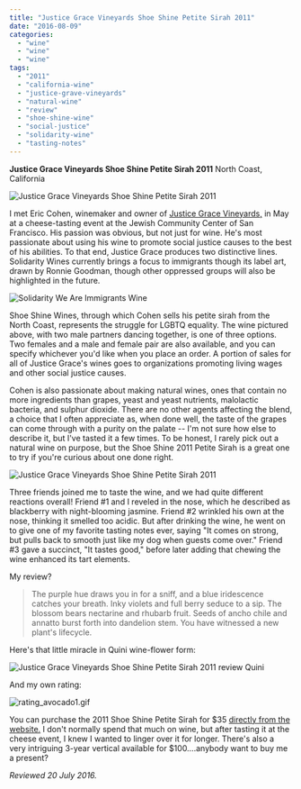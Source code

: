 ```yaml
---
title: "Justice Grace Vineyards Shoe Shine Petite Sirah 2011"
date: "2016-08-09"
categories: 
  - "wine"
  - "wine"
  - "wine"
tags: 
  - "2011"
  - "california-wine"
  - "justice-grave-vineyards"
  - "natural-wine"
  - "review"
  - "shoe-shine-wine"
  - "social-justice"
  - "solidarity-wine"
  - "tasting-notes"
---
```


**Justice Grace Vineyards Shoe Shine Petite Sirah 2011** North Coast, California

![Justice Grace Vineyards Shoe Shine Petite Sirah 2011](http://s3.amazonaws.com/thegourmez-wpmedia/2016/08/ShoeShineWine_01-333x500.jpg)

I met Eric Cohen, winemaker and owner of [Justice Grace Vineyards,](http://www.justicegrace.com/) in May at a cheese-tasting event at the Jewish Community Center of San Francisco. His passion was obvious, but not just for wine. He's most passionate about using his wine to promote social justice causes to the best of his abilities. To that end, Justice Grace produces two distinctive lines. Solidarity Wines currently brings a focus to immigrants though its label art, drawn by Ronnie Goodman, though other oppressed groups will also be highlighted in the future.

![Solidarity We Are Immigrants Wine](http://s3.amazonaws.com/thegourmez-wpmedia/2016/08/solidarity.png)

Shoe Shine Wines, through which Cohen sells his petite sirah from the North Coast, represents the struggle for LGBTQ equality. The wine pictured above, with two male partners dancing together, is one of three options. Two females and a male and female pair are also available, and you can specify whichever you'd like when you place an order. A portion of sales for all of Justice Grace's wines goes to organizations promoting living wages and other social justice causes.

Cohen is also passionate about making natural wines, ones that contain no more ingredients than grapes, yeast and yeast nutrients, malolactic bacteria, and sulphur dioxide. There are no other agents affecting the blend, a choice that I often appreciate as, when done well, the taste of the grapes can come through with a purity on the palate -- I'm not sure how else to describe it, but I've tasted it a few times. To be honest, I rarely pick out a natural wine on purpose, but the Shoe Shine 2011 Petite Sirah is a great one to try if you're curious about one done right.

![Justice Grace Vineyards Shoe Shine Petite Sirah 2011](http://s3.amazonaws.com/thegourmez-wpmedia/2016/08/ShoeShineWine_02-358x500.jpg)

Three friends joined me to taste the wine, and we had quite different reactions overall! Friend #1 and I reveled in the nose, which he described as blackberry with night-blooming jasmine. Friend #2 wrinkled his own at the nose, thinking it smelled too acidic. But after drinking the wine, he went on to give one of my favorite tasting notes ever, saying "It comes on strong, but pulls back to smooth just like my dog when guests come over." Friend #3 gave a succinct, "It tastes good," before later adding that chewing the wine enhanced its tart elements.

My review?

> The purple hue draws you in for a sniff, and a blue iridescence catches your breath. Inky violets and full berry seduce to a sip. The blossom bears nectarine and rhubarb fruit. Seeds of ancho chile and annatto burst forth into dandelion stem. You have witnessed a new plant's lifecycle.

Here's that little miracle in Quini wine-flower form:

![Justice Grace Vineyards Shoe Shine Petite Sirah 2011 review Quini](http://s3.amazonaws.com/thegourmez-wpmedia/2016/08/Shoe-Shine-quini-500x324.jpg)

And my own rating:

![rating_avocado1.gif](http://s3.amazonaws.com/thegourmez-wpmedia/2010/11/rating_avocado11.gif)

You can purchase the 2011 Shoe Shine Petite Sirah for $35 [directly from the website.](http://www.justicegrace.com/order-1/) I don't normally spend that much on wine, but after tasting it at the cheese event, I knew I wanted to linger over it for longer. There's also a very intriguing 3-year vertical available for $100….anybody want to buy me a present?

_Reviewed 20 July 2016._
